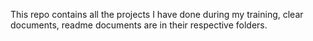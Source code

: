 This repo contains all the projects I have done during my training, clear documents, readme documents are in their respective folders.
